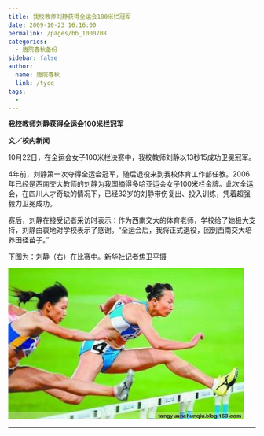 ```yaml
---
title: 我校教师刘静获得全运会100米栏冠军
date: 2009-10-23 16:16:00
permalink: /pages/bb_1000708
categories: 
  - 唐院春秋备份
sidebar: false
author: 
  name: 唐院春秋
  link: /tycq
tags: 
  - 
---
```


**我校教师刘静获得全运会100米栏冠军**

**文／校内新闻**

10月22日，在全运会女子100米栏决赛中，我校教师刘静以13秒15成功卫冕冠军。

4年前，刘静第一次夺得全运会冠军，随后退役来到我校体育工作部任教。2006年已经是西南交大教师的刘静为我国摘得多哈亚运会女子100米栏金牌。此次全运会，在四川人才奇缺的情况下，已经32岁的刘静带伤复出、投入训练，凭着超强毅力卫冕成功。

赛后，刘静在接受记者采访时表示：作为西南交大的体育老师，学校给了她极大支持，刘静由衷地对学校表示了感谢。“全运会后，我将正式退役，回到西南交大培养田径苗子。”

下图为：刘静（右）在比赛中。新华社记者焦卫平摄

[
![](/pic/img.bimg.126.net_photo_Dzy_yhXUDtZ9avtU5C8-NA==_4503599627371278038.jpg)](pic/img.bimg.126.net_photo_Dzy_yhXUDtZ9avtU5C8-NA==_4503599627371278038.jpg)  
  
---